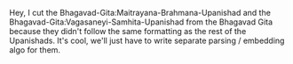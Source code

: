 Hey, I cut the Bhagavad-Gita:Maitrayana-Brahmana-Upanishad and the Bhagavad-Gita:Vagasaneyi-Samhita-Upanishad from the Bhagavad Gita because they didn't follow the same formatting as the rest of the Upanishads. It's cool, we'll just have to write separate parsing / embedding algo for them.